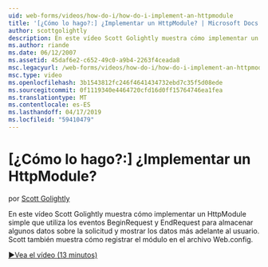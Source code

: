 ```yaml
---
uid: web-forms/videos/how-do-i/how-do-i-implement-an-httpmodule
title: '[¿Cómo lo hago?:] ¿Implementar un HttpModule? | Microsoft Docs'
author: scottgolightly
description: En este vídeo Scott Golightly muestra cómo implementar un HttpModule simple que utiliza los eventos BeginRequest y EndRequest para almacenar algunos datos sobre la solicitud...
ms.author: riande
ms.date: 06/12/2007
ms.assetid: 45daf6e2-c652-49c0-a9b4-2263f4ceada8
msc.legacyurl: /web-forms/videos/how-do-i/how-do-i-implement-an-httpmodule
msc.type: video
ms.openlocfilehash: 3b1543812fc246f4641434732ebd7c35f5d08ede
ms.sourcegitcommit: 0f1119340e4464720cfd16d0ff15764746ea1fea
ms.translationtype: MT
ms.contentlocale: es-ES
ms.lasthandoff: 04/17/2019
ms.locfileid: "59410479"
---
```

# <a name="how-do-i-implement-an-httpmodule"></a>[¿Cómo lo hago?:] ¿Implementar un HttpModule?

por [Scott Golightly](https://github.com/scottgolightly)

En este vídeo Scott Golightly muestra cómo implementar un HttpModule simple que utiliza los eventos BeginRequest y EndRequest para almacenar algunos datos sobre la solicitud y mostrar los datos más adelante al usuario. Scott también muestra cómo registrar el módulo en el archivo Web.config.

[&#9654;Vea el vídeo (13 minutos)](https://channel9.msdn.com/Blogs/ASP-NET-Site-Videos/how-do-i-implement-an-httpmodule)
